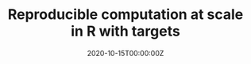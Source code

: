 ---
title: 'Reproducible computation at scale in R with targets'
authors:
- Will Landau
date: '2020-10-15T00:00:00Z'

# Schedule page publish date (NOT proceeding's date).
publishDate: '20001-01-01T00:00:00Z'

# proceeding type.
# Legend: 0 = Uncategorized; 1 = Talk, 2 = Keynote, 3 = Workshop
# To add more update publications_types.toml and en.yaml
proceeding_types: ['1']

# proceeding name and optional abbreviated proceeding name.
proceeding: Presented at 2020 Conference
proceeding_short: Presented at 2020 Conference

abstract: 

tags:
- Eli Lilly
featured: false

links:
url_slides: 'https://wlandau.github.io/rpharma2020/#1'
url_video: 'https://youtu.be/GRqKJBaC5g4'

---